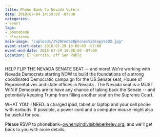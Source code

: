 ```yaml
---
title: Phone Bank to Nevada Voters
date: 2018-07-04 14:59:00 -07:00
categories:
- event
tags:
- phonebank
- elections
main-image: "/uploads/3%20red%20phones%20copy%202.jpg"
event-start-date: 2018-07-29 13:00:00 -07:00
event-end-date: 2018-07-29 16:00:00 -07:00
Location: El Cerrito, off San Pablo
---
```


HELP FLIP THE NEVADA SENATE SEAT -- and more!  We're working with Nevada Democrats starting NOW to build the foundations of a strong  coordinated Democratic campaign for the US Senate seat, House of Representatives and state offices in Nevada .  The Nevada seat is a MUST WIN if Democrats are to have any chance of taking back the Senate -- and potentially keeping Trump from filling another seat on the Supreme Court.

WHAT YOU'll NEED: a charged ipad, tablet or laptop and your cell phone with earbuds.  If possible, a power cord and a computer mouse might also be useful for you.

Please RSVP to phonebank\+owner@indivisibleberkeley.org, and we'll get back to you with more details.